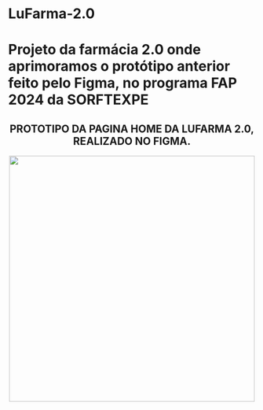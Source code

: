 # LuFarma-2.0
<h1> Projeto da farmácia 2.0 onde aprimoramos o protótipo anterior feito pelo Figma, no programa FAP 2024 da SORFTEXPE
</h1>
<div align= "center">
  <h2> PROTOTIPO DA PAGINA HOME DA LUFARMA 2.0, REALIZADO NO FIGMA. </h2>
  <img src = "https://github.com/user-attachments/assets/43b95f02-5e40-436e-903e-5b10b444ccec" width= "500px"
  />
</div>
